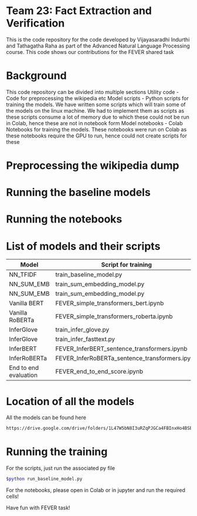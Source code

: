 # Team 23: Fact Extraction and Verification

This is the code repository for the code developed by Vijayasaradhi Indurthi and Tathagatha Raha as part of the Advanced Natural Language Processing course.  This code shows our contributions for the FEVER shared task

# Background
This code repository can be divided into multiple sections
Utility code - Code for preprocessing the wikipedia etc
Model scripts - Python scripts for training the models. We have written some scripts which will train some of the models on the linux machine. We had to implement them as scripts as these scripts consume a lot of memory due to which these could not be run in Colab, hence these are not in notebook form
Model notebooks - Colab Notebooks for training the models. These notebooks were run on Colab as these notebooks require the GPU to run, hence could not create scripts for these


# Preprocessing the wikipedia dump
# Running the baseline models
# Running the notebooks
# List of models and their scripts
| Model |Script for training  |Link to the model|
|---|---|---|
|NN_TFIDF|train_baseline_model.py|baseline_classifier_5000_model.h5 |
| NN_SUM_EMB|train_sum_embedding_model.py  | sum_embed_glove_classifier_model.h5|
| NN_SUM_EMB|train_sum_embedding_model.py  | sum_embed_fasttext_classifier_model.h5|
| Vanilla BERT|FEVER_simple_transformers_bert.ipynb  | Directory fever_bert_base_encased|
| Vanilla RoBERTa|FEVER_simple_transformers_roberta.ipynb | Directory fever_roberta_base|
| InferGlove|train_infer_glove.py | inferglove.h5|
| InferGlove|train_infer_fasttext.py | inferfast.h5|
| InferBERT|FEVER_InferBERT_sentence_transformers.ipynb | baseline_classifier_inferbert_model.h5|
| InferRoBERTa|FEVER_InferRoBERTa_sentence_transformers.ipynb | baseline_classifier_infer_roberta_model.h5|
| End to end evaluation|FEVER_end_to_end_score.ipynb | NA|



# Location of all the models

All the models can be found here
```bash
https://drive.google.com/drive/folders/1L47W5bN8I3uRZqPJGCa4FBInxHo4BSE9?usp=sharing
```
# Running the training
For the scripts, just run the associated py file
```bash
$python run_baseline_model.py
```
For the notebooks, please open in Colab or in jupyter and run the required cells!

Have fun with FEVER task!
